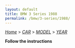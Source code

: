 ```yaml
---
layout: default
title: BMW 3 Series 1988
permalink: /bmw/3-series/1988/
---
```

[*Home*](/) > [*CAR*](/car/) > [*MODEL*](/car/model/) > [*YEAR*](/car/model/year/)

**Follow the instructions**